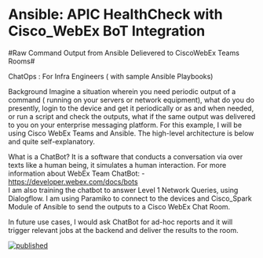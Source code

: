 # Ansible: APIC HealthCheck with Cisco_WebEx BoT Integration #
#Raw Command Output from Ansible Delievered to CiscoWebEx Teams Rooms#

ChatOps : For Infra Engineers ( with sample Ansible Playbooks) 

Background
Imagine a situation wherein you need periodic output of a command ( running on your servers or network equipment), what do you do presently, login to the device and get it periodically or as and when needed, or run a script and check the outputs, what if the same output was delivered to you on your enterprise messaging platform. For this example, I will be using Cisco WebEx Teams and Ansible. 
The high-level architecture is below and quite self-explanatory. 


What is a ChatBot?
It is a software that conducts a conversation via over texts like a human being, it simulates a human interaction. For more information about WebEx Team ChatBot: -
https://developer.webex.com/docs/bots		
I am also training the chatbot to answer Level 1 Network Queries, using Dialogflow.
I am using Paramiko to connect to the devices and Cisco_Spark Module of Ansible to send the outputs to a Cisco WebEx Chat Room.

In future use cases, I would ask ChatBot for ad-hoc reports and it will trigger relevant jobs at the backend and deliver the results to the room. 

[![published](https://static.production.devnetcloud.com/codeexchange/assets/images/devnet-published.svg)](https://developer.cisco.com/codeexchange/github/repo/mayanknauni/Ansible_HealthCheck_BoT)
